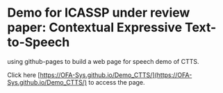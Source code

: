 # Demo for ICASSP under review paper: Contextual Expressive Text-to-Speech
using github-pages to build a web page for speech demo of CTTS.

Click here [https://OFA-Sys.github.io/Demo_CTTS/](https://OFA-Sys.github.io/Demo_CTTS/) to access the page. 

